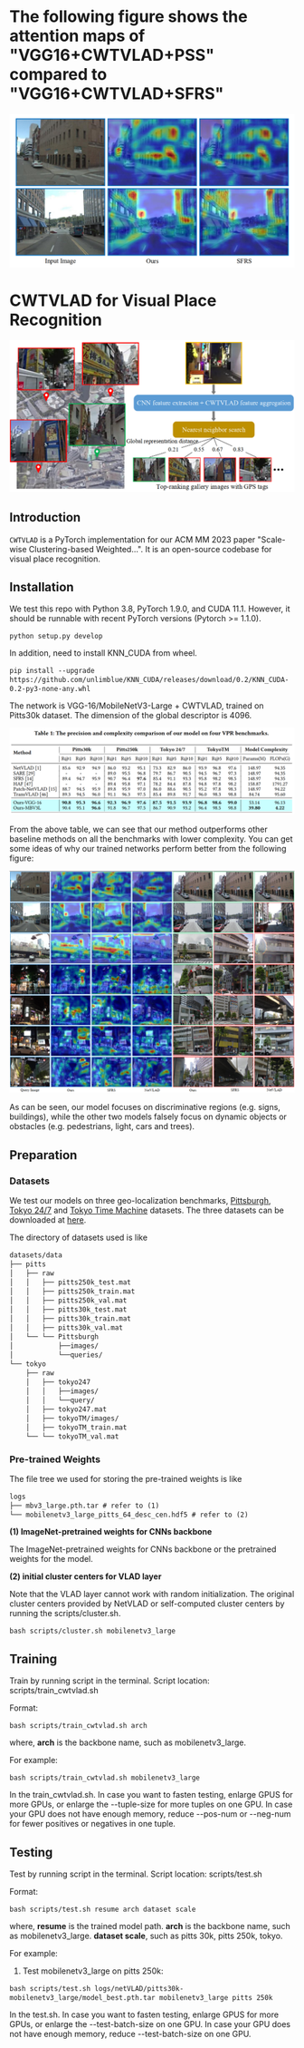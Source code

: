 # The following figure shows the attention maps of "VGG16+CWTVLAD+PSS" compared to "VGG16+CWTVLAD+SFRS"

![image](https://github.com/acmmm-23/CWTVLAD/blob/main/figs/PSS_attention_maps.png)

# CWTVLAD for Visual Place Recognition

![image](https://github.com/acmmm-23/CWTVLAD/blob/main/figs/VPR_Task.png)

## Introduction
`CWTVLAD` is a PyTorch implementation for our ACM MM 2023 paper "Scale-wise Clustering-based Weighted...". It is an open-source codebase for visual place recognition.

## Installation
We test this repo with Python 3.8, PyTorch 1.9.0, and CUDA 11.1. However, it should be runnable with recent PyTorch versions (Pytorch >= 1.1.0).
```shell
python setup.py develop
```
In addition, need to install KNN_CUDA from wheel.
```shell
pip install --upgrade https://github.com/unlimblue/KNN_CUDA/releases/download/0.2/KNN_CUDA-0.2-py3-none-any.whl
```

The network is VGG-16/MobileNetV3-Large + CWTVLAD, trained on Pitts30k dataset. The dimension of the global descriptor is 4096.

![image](https://github.com/acmmm-23/CWTVLAD/blob/main/figs/cwtvlad_quantitative%20results.png)

From the above table, we can see that our method outperforms other baseline methods on all the benchmarks with lower complexity. You can get some ideas of why our trained networks perform better from the following figure:

![image](https://github.com/acmmm-23/CWTVLAD/blob/main/figs/cwtvlad_qualitative%20results.png)

As can be seen, our model focuses on discriminative regions (e.g. signs, buildings), while the other two models falsely focus on dynamic objects or obstacles (e.g.
pedestrians, light, cars and trees).


## Preparation
### Datasets

We test our models on three geo-localization benchmarks, [Pittsburgh](https://www.cv-foundation.org/openaccess/content_cvpr_2013/papers/Torii_Visual_Place_Recognition_2013_CVPR_paper.pdf), [Tokyo 24/7](https://www.di.ens.fr/~josef/publications/Torii15.pdf) and [Tokyo Time Machine](https://arxiv.org/abs/1511.07247) datasets. The three datasets can be downloaded at [here](https://www.di.ens.fr/willow/research/netvlad/).

The directory of datasets used is like
```shell
datasets/data
├── pitts
│   ├── raw
│   │   ├── pitts250k_test.mat
│   │   ├── pitts250k_train.mat
│   │   ├── pitts250k_val.mat
│   │   ├── pitts30k_test.mat
│   │   ├── pitts30k_train.mat
│   │   ├── pitts30k_val.mat
│   └── └── Pittsburgh
│           ├──images/
│           └──queries/
└── tokyo
    ├── raw
    │   ├── tokyo247
    │   │   ├──images/
    │   │   └──query/
    │   ├── tokyo247.mat
    │   ├── tokyoTM/images/
    │   ├── tokyoTM_train.mat
    └── └── tokyoTM_val.mat
```

### Pre-trained Weights

The file tree we used for storing the pre-trained weights is like
```shell
logs
├── mbv3_large.pth.tar # refer to (1)
└── mobilenetv3_large_pitts_64_desc_cen.hdf5 # refer to (2)
```

**(1) ImageNet-pretrained weights for CNNs backbone**

The ImageNet-pretrained weights for CNNs backbone or the pretrained weights for the model.

**(2) initial cluster centers for VLAD layer**

Note that the VLAD layer cannot work with random initialization.
The original cluster centers provided by NetVLAD or self-computed cluster centers by running the scripts/cluster.sh.

```shell
bash scripts/cluster.sh mobilenetv3_large
```

## Training
Train by running script in the terminal. Script location: scripts/train_cwtvlad.sh

Format:
```shell
bash scripts/train_cwtvlad.sh arch
```
where, **arch** is the backbone name, such as mobilenetv3_large.

For example:
```shell
bash scripts/train_cwtvlad.sh mobilenetv3_large
```

In the train_cwtvlad.sh.
In case you want to fasten testing, enlarge GPUS for more GPUs, or enlarge the --tuple-size for more tuples on one GPU.
In case your GPU does not have enough memory, reduce --pos-num or --neg-num for fewer positives or negatives in one tuple.

## Testing
Test by running script in the terminal. Script location: scripts/test.sh

Format:
```shell
bash scripts/test.sh resume arch dataset scale
```
where, **resume** is the trained model path.
       **arch** is the backbone name, such as mobilenetv3_large.
       **dataset scale**, such as pitts 30k, pitts 250k, tokyo.

For example:
1. Test mobilenetv3_large on pitts 250k:
```shell
bash scripts/test.sh logs/netVLAD/pitts30k-mobilenetv3_large/model_best.pth.tar mobilenetv3_large pitts 250k
```
In the test.sh.
In case you want to fasten testing, enlarge GPUS for more GPUs, or enlarge the --test-batch-size on one GPU.
In case your GPU does not have enough memory, reduce --test-batch-size on one GPU.

